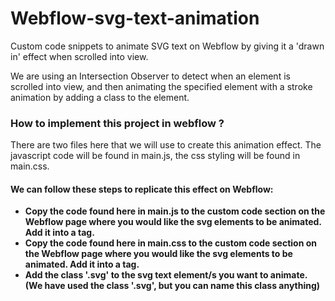 # Webflow-svg-text-animation

Custom code snippets to animate SVG text on Webflow by giving it a 'drawn in' effect when scrolled into view. 

We are using an Intersection Observer to detect when an element is scrolled into view, and then animating the specified element with a stroke animation by adding a class to the element. 

### How to implement this project in webflow ? 

There are two files here that we will use to create this animation effect. The javascript code will be found in main.js, the css styling will be found in main.css. 

#### We can follow these steps to replicate this effect on Webflow: 

* **Copy the code found here in main.js to the custom code section on the  Webflow page where you would like the svg elements to be animated. Add it into a <script> </script> tag.** 
* **Copy the code found here in main.css to the custom code section on the  Webflow page where you would like the svg elements to be animated. Add it into a <style> </style> tag.**
* **Add the class '.svg' to the svg text element/s you want to animate. (We have used the class '.svg', but you can name this class anything)**



